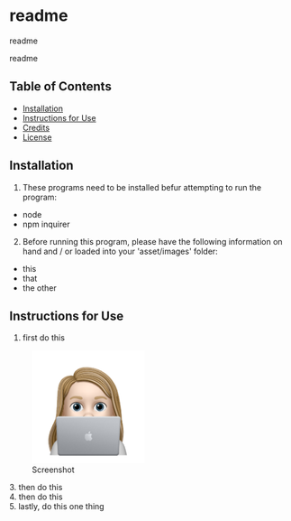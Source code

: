# readme

readme
    
readme

## Table of Contents
* [Installation](#installation)
* [Instructions for Use](#instructions-for-use)
* [Credits](#credits)
* [License](#license)
    
## Installation
1. These programs need to be installed befur attempting to run the program:
- node
- npm inquirer

2. Before running this program, please have the following information on hand and / or loaded into your 'asset/images' folder:
- this
- that
- the other


## Instructions for Use
1. first do this
<figure>
    <img alt='screenshot' src='./assets/images/avatar_nile.png' width='200px'>
    <figcaption>Screenshot</figcaption>
</figure> 
3. then do this <br>
4. then do this <br>
5. lastly, do this one thing <br>
